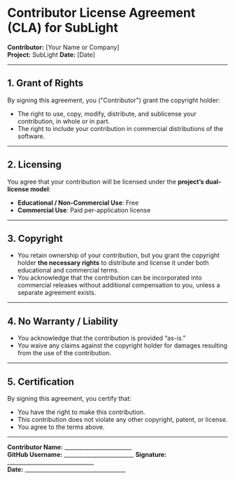 # Contributor License Agreement (CLA) for SubLight

**Contributor:** [Your Name or Company]  
**Project:** SubLight
**Date:** [Date]

---

## 1. Grant of Rights
By signing this agreement, you ("Contributor") grant the copyright holder:

- The right to use, copy, modify, distribute, and sublicense your contribution, in whole or in part.
- The right to include your contribution in commercial distributions of the software.

---

## 2. Licensing
You agree that your contribution will be licensed under the **project’s dual-license model**:

- **Educational / Non-Commercial Use**: Free  
- **Commercial Use**: Paid per-application license

---

## 3. Copyright
- You retain ownership of your contribution, but you grant the copyright holder **the necessary rights** to distribute and license it under both educational and commercial terms.
- You acknowledge that the contribution can be incorporated into commercial releases without additional compensation to you, unless a separate agreement exists.

---

## 4. No Warranty / Liability
- You acknowledge that the contribution is provided “as-is.”  
- You waive any claims against the copyright holder for damages resulting from the use of the contribution.

---

## 5. Certification
By signing this agreement, you certify that:

- You have the right to make this contribution.  
- This contribution does not violate any other copyright, patent, or license.  
- You agree to the terms above.

---

**Contributor Name:** ________________________  
**GitHub Username:** _________________________
**Signature:** _______________________________  
**Date:** ____________________________________
